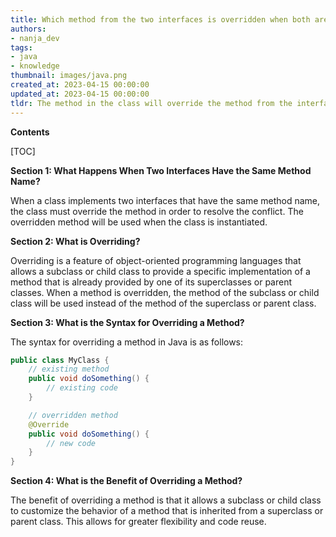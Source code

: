```yaml
---
title: Which method from the two interfaces is overridden when both are implemented in the same class?
authors:
- nanja_dev
tags:
- java
- knowledge
thumbnail: images/java.png
created_at: 2023-04-15 00:00:00
updated_at: 2023-04-15 00:00:00
tldr: The method in the class will override the method from the interface that is implemented last.
---
```


**Contents**

[TOC]

**Section 1: What Happens When Two Interfaces Have the Same Method Name?**

When a class implements two interfaces that have the same method name, the class must override the method in order to resolve the conflict. The overridden method will be used when the class is instantiated.

**Section 2: What is Overriding?**

Overriding is a feature of object-oriented programming languages that allows a subclass or child class to provide a specific implementation of a method that is already provided by one of its superclasses or parent classes. When a method is overridden, the method of the subclass or child class will be used instead of the method of the superclass or parent class.

**Section 3: What is the Syntax for Overriding a Method?**

The syntax for overriding a method in Java is as follows:

```java
public class MyClass {
    // existing method
    public void doSomething() {
        // existing code
    }

    // overridden method
    @Override
    public void doSomething() {
        // new code
    }
}
```

**Section 4: What is the Benefit of Overriding a Method?**

The benefit of overriding a method is that it allows a subclass or child class to customize the behavior of a method that is inherited from a superclass or parent class. This allows for greater flexibility and code reuse.
